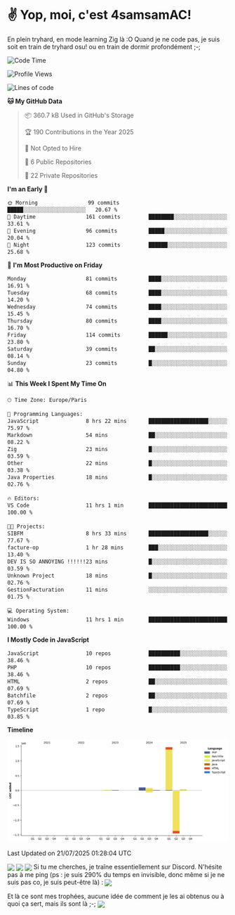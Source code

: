 # ✌ Yop, moi, c'est 4samsamAC!

En plein tryhard, en mode learning Zig là :O Quand je ne code pas, je suis soit en train de tryhard osu! ou en train de dormir profondément ;-;

<!--START_SECTION:waka-->
![Code Time](http://img.shields.io/badge/Code%20Time-834%20hrs%2055%20mins-blue)

![Profile Views](http://img.shields.io/badge/Profile%20Views-28-blue)

![Lines of code](https://img.shields.io/badge/From%20Hello%20World%20I%27ve%20Written-1.7%20million%20lines%20of%20code-blue)

**🐱 My GitHub Data** 

> 📦 360.7 kB Used in GitHub's Storage 
 > 
> 🏆 190 Contributions in the Year 2025
 > 
> 🚫 Not Opted to Hire
 > 
> 📜 6 Public Repositories 
 > 
> 🔑 22 Private Repositories 
 > 
**I'm an Early 🐤** 

```text
🌞 Morning                99 commits          █████░░░░░░░░░░░░░░░░░░░░   20.67 % 
🌆 Daytime                161 commits         ████████░░░░░░░░░░░░░░░░░   33.61 % 
🌃 Evening                96 commits          █████░░░░░░░░░░░░░░░░░░░░   20.04 % 
🌙 Night                  123 commits         ██████░░░░░░░░░░░░░░░░░░░   25.68 % 
```
📅 **I'm Most Productive on Friday** 

```text
Monday                   81 commits          ████░░░░░░░░░░░░░░░░░░░░░   16.91 % 
Tuesday                  68 commits          ████░░░░░░░░░░░░░░░░░░░░░   14.20 % 
Wednesday                74 commits          ████░░░░░░░░░░░░░░░░░░░░░   15.45 % 
Thursday                 80 commits          ████░░░░░░░░░░░░░░░░░░░░░   16.70 % 
Friday                   114 commits         ██████░░░░░░░░░░░░░░░░░░░   23.80 % 
Saturday                 39 commits          ██░░░░░░░░░░░░░░░░░░░░░░░   08.14 % 
Sunday                   23 commits          █░░░░░░░░░░░░░░░░░░░░░░░░   04.80 % 
```


📊 **This Week I Spent My Time On** 

```text
🕑︎ Time Zone: Europe/Paris

💬 Programming Languages: 
JavaScript               8 hrs 22 mins       ███████████████████░░░░░░   75.97 % 
Markdown                 54 mins             ██░░░░░░░░░░░░░░░░░░░░░░░   08.22 % 
Zig                      23 mins             █░░░░░░░░░░░░░░░░░░░░░░░░   03.59 % 
Other                    22 mins             █░░░░░░░░░░░░░░░░░░░░░░░░   03.38 % 
Java Properties          18 mins             █░░░░░░░░░░░░░░░░░░░░░░░░   02.76 % 

🔥 Editors: 
VS Code                  11 hrs 1 min        █████████████████████████   100.00 % 

🐱‍💻 Projects: 
SIBFM                    8 hrs 33 mins       ███████████████████░░░░░░   77.67 % 
facture-op               1 hr 28 mins        ███░░░░░░░░░░░░░░░░░░░░░░   13.40 % 
DEV IS SO ANNOYING !!!!!!23 mins             █░░░░░░░░░░░░░░░░░░░░░░░░   03.59 % 
Unknown Project          18 mins             █░░░░░░░░░░░░░░░░░░░░░░░░   02.76 % 
GestionFacturation       11 mins             ░░░░░░░░░░░░░░░░░░░░░░░░░   01.75 % 

💻 Operating System: 
Windows                  11 hrs 1 min        █████████████████████████   100.00 % 
```

**I Mostly Code in JavaScript** 

```text
JavaScript               10 repos            ██████████░░░░░░░░░░░░░░░   38.46 % 
PHP                      10 repos            ██████████░░░░░░░░░░░░░░░   38.46 % 
HTML                     2 repos             ██░░░░░░░░░░░░░░░░░░░░░░░   07.69 % 
Batchfile                2 repos             ██░░░░░░░░░░░░░░░░░░░░░░░   07.69 % 
TypeScript               1 repo              █░░░░░░░░░░░░░░░░░░░░░░░░   03.85 % 
```



**Timeline**

![Lines of Code chart](https://raw.githubusercontent.com/4samsamAC/4samsamAC/main/assets/bar_graph.png)


 Last Updated on 21/07/2025 01:28:04 UTC
<!--END_SECTION:waka-->
<img align="center" src="https://wakatime.com/share/@05e9693c-ae09-4eda-80e1-420e9727a814/cd575566-5d1a-4a1b-bd1b-7821aa98ed37.svg"/>
<img align="center" src="https://github-readme-stats.vercel.app/api?username=4samsamAC&show_icons=true&theme=midnight-purple&count_private=true"/>
<img align="center" src="https://github-readme-stats.vercel.app/api/top-langs/?username=4samsamAC&layout=compact&theme=midnight-purple&count_private=true"/>
<!-- [![Ashutosh's github activity graph](https://github-readme-activity-graph.vercel.app/graph?username=4samsamAC&bg_color=2f3640&color=00a8ff&line=82ccdd&point=00a8ff&area=true&hide_border=true)](https://github.com/ashutosh00710/github-readme-activity-graph) -->
Si tu me cherches, je traîne essentiellement sur Discord. N'hésite pas à me ping (ps : je suis 290% du temps en invisible, donc même si je ne suis pas co, je suis peut-être là) : 
<a href="discord://-/users/581625633830993961"><img align="center" src="https://discord.c99.nl/widget/theme-2/581625633830993961.png"/></a>

Et là ce sont mes trophées, aucune idée de comment je les ai obtenus ou à quoi ça sert, mais ils sont là ;-;
<img align="center" src="https://github-profile-trophy.vercel.app/?username=4samsamAC&theme=onedark"/>
